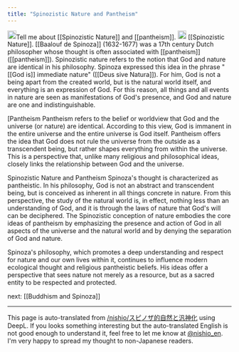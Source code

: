 ```yaml
---
title: "Spinozistic Nature and Pantheism"
---
```


<img src='https://scrapbox.io/api/pages/nishio-en/nishio/icon' alt='nishio.icon' height="19.5"/>Tell me about [[Spinozistic Nature]] and [[pantheism]].
<img src='https://scrapbox.io/api/pages/nishio-en/gpt/icon' alt='gpt.icon' height="19.5"/>
[[Spinozistic Nature]].
[[Baalouf de Spinoza]] (1632-1677) was a 17th century Dutch philosopher whose thought is often associated with [[pantheism]] ([[pantheism]]). Spinozistic nature refers to the notion that God and nature are identical in his philosophy. Spinoza expressed this idea in the phrase "[[God is]] immediate nature" ([[Deus sive Natura]]). For him, God is not a being apart from the created world, but is the natural world itself, and everything is an expression of God. For this reason, all things and all events in nature are seen as manifestations of God's presence, and God and nature are one and indistinguishable.

[Pantheism
Pantheism refers to the belief or worldview that God and the universe (or nature) are identical. According to this view, God is immanent in the entire universe and the entire universe is God itself. Pantheism offers the idea that God does not rule the universe from the outside as a transcendent being, but rather shapes everything from within the universe. This is a perspective that, unlike many religious and philosophical ideas, closely links the relationship between God and the universe.

Spinozistic Nature and Pantheism
Spinoza's thought is characterized as pantheistic. In his philosophy, God is not an abstract and transcendent being, but is conceived as inherent in all things concrete in nature. From this perspective, the study of the natural world is, in effect, nothing less than an understanding of God, and it is through the laws of nature that God's will can be deciphered. The Spinozistic conception of nature embodies the core ideas of pantheism by emphasizing the presence and action of God in all aspects of the universe and the natural world and by denying the separation of God and nature.

Spinoza's philosophy, which promotes a deep understanding and respect for nature and our own lives within it, continues to influence modern ecological thought and religious pantheistic beliefs. His ideas offer a perspective that sees nature not merely as a resource, but as a sacred entity to be respected and protected.

next:  [[Buddhism and Spinoza]]

---
This page is auto-translated from [/nishio/スピノザ的自然と汎神化](https://scrapbox.io/nishio/スピノザ的自然と汎神化) using DeepL. If you looks something interesting but the auto-translated English is not good enough to understand it, feel free to let me know at [@nishio_en](https://twitter.com/nishio_en). I'm very happy to spread my thought to non-Japanese readers.